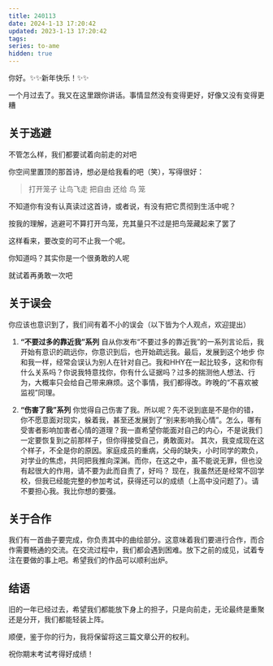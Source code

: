 ```yaml
---
title: 240113
date: 2024-1-13 17:20:42
updated: 2023-1-13 17:20:42
tags:
series: to-ame
hidden: true
---
```

你好。✨✨新年快乐！✨✨

一个月过去了。我又在这里跟你讲话。事情显然没有变得更好，好像又没有变得更糟

## 关于逃避

不管怎么样，我们都要试着向前走的对吧

你空间里置顶的那首诗，想必是给我看的吧（笑），写得很好：
> 打开笼子
让鸟飞走
把自由
还给
鸟
笼

不知道你有没有认真读过这首诗，或者说，有没有把它贯彻到生活中呢？

按我的理解，逃避可不算打开鸟笼，充其量只不过是把鸟笼藏起来了罢了

这样看来，要改变的可不止我一个呢。

你知道吗？其实你是一个很勇敢的人呢

就试着再勇敢一次吧

## 关于误会

你应该也意识到了，我们间有着不小的误会（以下皆为个人观点，欢迎提出）

1. **“不要过多的靠近我”系列**
    自从你发布“不要过多的靠近我”的一系列言论后，我开始有意识的疏远你，你意识到后，也开始疏远我。最后，发展到这个地步
    你和我一样，经常会误认为别人在针对自己。我和HHY在一起比较多，这和你有什么关系吗？你说我特意找你，你有什么证据吗？过多的揣测他人想法、行为，大概率只会给自己带来麻烦。这个事情，我们都得改。昨晚的“不喜欢被监视”同理。

2. **“伤害了我”系列**
    你觉得自己伤害了我。所以呢？先不说到底是不是你的错，你不愿意面对现实，躲着我，甚至还发展到了“别来影响我心情”。怎么，哪有受害者影响加害者心情的道理？我一直希望你能面对自己的内心，不是说我们一定要恢复到之前那样子，但你得接受自己，勇敢面对。
    其次，我变成现在这个样子，不全是你的原因。家庭成员的重病，父母的缺失，小时同学的欺负，对学业的焦虑，共同把我推向深渊。而你，在这之中，虽不能说无罪，但也没有起很大的作用，请不要为此而自责了，好吗？
    现在，我虽然还是经常不回学校，但我已经能完整的参加考试，获得还可以的成绩（上高中没问题了）。请不要担心我。我比你想的要强。

## 关于合作

我们有一首曲子要完成，你负责其中的曲绘部分。这意味着我们要进行合作，而合作需要畅通的交流。在交流过程中，我们都会遇到困难。放下之前的成见，试着专注在要做的事上吧。希望我们的作品可以顺利出炉。

## 结语

旧的一年已经过去，希望我们都能放下身上的担子，只是向前走，无论最终是重聚还是分开，我们都能轻装上阵。

顺便，鉴于你的行为，我将保留将这三篇文章公开的权利。

祝你期末考试考得好成绩！
